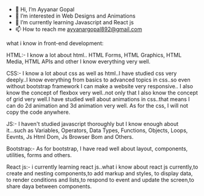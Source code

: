 - 👋 Hi, I’m Ayyanar Gopal
- 👀 I’m interested in Web Designs and Animations
- 🌱 I’m currently learning Javascript and React js
- 📫 How to reach me ayyanargopal892@gmail.com

what i know in front-end development:

HTML:-
   I know a lot about html.. HTML Forms, HTML Graphics, HTML Media, HTML APIs and other I know everything very well.

CSS:-
   I know a lot about css as well as html..I have studied css very deeply..I know everything from basics to advanced topics in css..so even without bootstrap framework I can make a website very responsive.. I also know the concept of flexbox very well..not only that I also know the concept of grid very well.I have studied well about animations in css..that means I can do 2d animation and 3d animation very well.
As for the css, I will not copy the code anywhere.

JS:-
   I haven't studied javascript thoroughly but I know enough about it...such as Variables, Operators, Data Types, Functions, Objects, Loops, Eevnts,  Js Html Dom,  Js Browser Bom and Others.

Bootstrap:-
   As for bootstrap, I have read well about layout, components, utilities, forms and others.

React js:-
   i currently learning react js..what i know about react js currently,to create and nesting components,to add markup and styles, to display data, to render conditions and lists,to respond to event and update the screen,to share daya between components.
   
<!---
AyyanarGopal/AyyanarGopal is a ✨ special ✨ repository because its `README.md` (this file) appears on your GitHub profile.
You can click the Preview link to take a look at your changes.
--->

